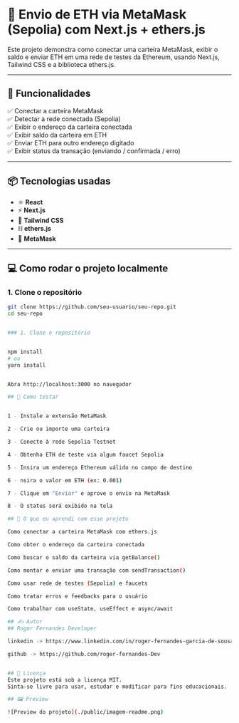 # 💸 Envio de ETH via MetaMask (Sepolia) com Next.js + ethers.js

Este projeto demonstra como conectar uma carteira MetaMask, exibir o saldo e enviar ETH em uma rede de testes da Ethereum, usando Next.js, Tailwind CSS e a biblioteca ethers.js.

---

## 🚀 Funcionalidades

✅ Conectar a carteira MetaMask  
✅ Detectar a rede conectada (Sepolia)  
✅ Exibir o endereço da carteira conectada  
✅ Exibir saldo da carteira em ETH  
✅ Enviar ETH para outro endereço digitado  
✅ Exibir status da transação (enviando / confirmada / erro)

---

## 📦 **Tecnologias usadas**

- ⚛️ **React**
- ⚡ **Next.js**
- 💅 **Tailwind CSS**
- ⛓️ **ethers.js**
- 🦊 **MetaMask**


---

## 💻 Como rodar o projeto localmente

### 1. Clone o repositório

```bash
git clone https://github.com/seu-usuario/seu-repo.git
cd seu-repo


### 1. Clone o repositório


npm install
# ou
yarn install


Abra http://localhost:3000 no navegador

## 🧪 Como testar


1 - Instale a extensão MetaMask

2 - Crie ou importe uma carteira

3 - Conecte à rede Sepolia Testnet

4 - Obtenha ETH de teste via algum faucet Sepolia

5 - Insira um endereço Ethereum válido no campo de destino

6 - nsira o valor em ETH (ex: 0.001)

7 - Clique em "Enviar" e aprove o envio na MetaMask

8 - O status será exibido na tela

## 🧠 O que eu aprendi com esse projeto

Como conectar a carteira MetaMask com ethers.js

Como obter o endereço da carteira conectada

Como buscar o saldo da carteira via getBalance()

Como montar e enviar uma transação com sendTransaction()

Como usar rede de testes (Sepolia) e faucets

Como tratar erros e feedbacks para o usuário

Como trabalhar com useState, useEffect e async/await

## ✍️ Autor
## Roger Fernandes Developer

linkedin -> https://www.linkedin.com/in/roger-fernandes-garcia-de-sousa-5a0bb214b/

github -> https://github.com/roger-fernandes-Dev


## 📄 Licença
Este projeto está sob a licença MIT.
Sinta-se livre para usar, estudar e modificar para fins educacionais.

## 🖼️ Preview

![Preview do projeto](./public/imagem-readme.png)
